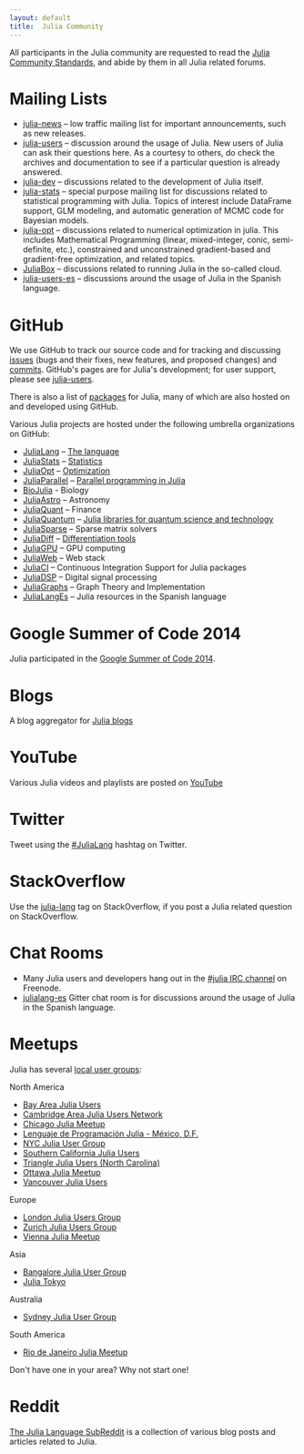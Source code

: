 ```yaml
---
layout: default
title:  Julia Community
---
```


All participants in the Julia community are requested to read the
[Julia Community
Standards](http://julialang.org/community/standards/), and abide by
them in all Julia related forums.

# Mailing Lists

* [julia-news](https://groups.google.com/group/julia-news) – low traffic mailing list for important announcements, such as new releases.
* [julia-users][julia-users] – discussion around the usage of Julia. New users of Julia can ask their questions here. As a courtesy to others, do check the archives and documentation to see if a particular question is already answered.
* [julia-dev](https://groups.google.com/group/julia-dev) – discussions related to the development of Julia itself.
* [julia-stats](https://groups.google.com/group/julia-stats) – special purpose mailing list for discussions related to statistical programming with Julia. Topics of interest include DataFrame support, GLM modeling, and automatic generation of MCMC code for Bayesian models.
* [julia-opt](https://groups.google.com/group/julia-opt) – discussions related to numerical optimization in julia. This includes Mathematical Programming (linear, mixed-integer, conic, semi-definite, etc.), constrained and unconstrained gradient-based and gradient-free optimization, and related topics.
* [JuliaBox](https://groups.google.com/group/julia-box) – discussions related to running Julia in the so-called cloud.
* [julia-users-es](https://groups.google.com/group/julia-users-es) – discussions around the usage of Julia in the Spanish language.


# GitHub

We use GitHub to track our source code and for tracking and discussing [issues](https://github.com/JuliaLang/julia/issues) (bugs and their fixes, new features, and proposed changes) and [commits](https://github.com/JuliaLang/julia/commits). GitHub's pages are for Julia's development; for user support, please see [julia-users][julia-users].

There is also a list of [packages](http://pkg.julialang.org/) for Julia, many of which are also hosted on and developed using GitHub.

Various Julia projects are hosted under the following umbrella organizations on GitHub:

* [JuliaLang](https://github.com/JuliaLang) – [The language](http://www.julialang.org/)
* [JuliaStats](https://github.com/JuliaStats) – [Statistics](http://www.juliastats.org/)
* [JuliaOpt](https://github.com/JuliaOpt) – [Optimization](http://www.juliaopt.org/)
* [JuliaParallel](https://github.com/JuliaParallel) – [Parallel programming in Julia](http://juliaparallel.github.io/)
* [BioJulia](https://github.com/BioJulia) - Biology
* [JuliaAstro](https://github.com/JuliaAstro) – Astronomy
* [JuliaQuant](https://github.com/JuliaQuant) – Finance
* [JuliaQuantum](https://github.com/JuliaQuantum) – [Julia libraries for quantum science and technology](http://juliaquantum.github.io/)
* [JuliaSparse](https://github.com/JuliaSparse) – Sparse matrix solvers
* [JuliaDiff](https://github.com/JuliaDiff/) – [Differentiation tools](http://www.juliadiff.org/)
* [JuliaGPU](https://github.com/JuliaGPU) – GPU computing
* [JuliaWeb](https://github.com/JuliaWeb) – Web stack
* [JuliaCI](https://github.com/JuliaCI) – Continuous Integration Support for Julia packages
* [JuliaDSP](https://github.com/JuliaDSP) – Digital signal processing
* [JuliaGraphs](https://github.com/JuliaGraphs) – Graph Theory and Implementation
* [JuliaLangEs](https://github.com/JuliaLangEs) – Julia resources in the Spanish language

# Google Summer of Code 2014

Julia participated in the [Google Summer of Code 2014](http://julialang.org/gsoc/2014/).

# Blogs

A blog aggregator for [Julia blogs](http://www.juliabloggers.com)

# YouTube

Various Julia videos and playlists are posted on [YouTube](https://www.youtube.com/user/JuliaLanguage/)

# Twitter

Tweet using the [#JuliaLang](https://twitter.com/hashtag/julialang?src=hash) hashtag on Twitter.

# StackOverflow

Use the [julia-lang](http://stackoverflow.com/questions/tagged/julia-lang) tag on StackOverflow, if you post a Julia related question on StackOverflow.

# Chat Rooms

* Many Julia users and developers hang out in the [#julia IRC channel](http://webchat.freenode.net/?channels=julia) on Freenode.
* [julialang-es](https://gitter.im/JuliaLangEs/julialang-es) Gitter chat room is for discussions around the usage of Julia in the Spanish language.

# Meetups

Julia has several [local user groups](http://julia.meetup.com):

North America

* [Bay Area Julia Users](http://www.meetup.com/Bay-Area-Julia-Users/)
* [Cambridge Area Julia Users Network](http://www.meetup.com/julia-cajun/)
* [Chicago Julia Meetup](http://www.meetup.com/JuliaChicago/)
* [Lenguaje de Programación Julia - México, D.F.](http://www.meetup.com/Lenguaje-de-Programacion-Julia-Mexico-D-F/)
* [NYC Julia User Group](http://www.meetup.com/NYC-Julia-User-Group/)
* [Southern California Julia Users](http://www.meetup.com/Southern-California-Julia-Users/)
* [Triangle Julia Users (North Carolina)](http://www.meetup.com/Triangle-Julia-Users/)
* [Ottawa Julia Meetup](http://www.meetup.com/Ottawa-Julia-Meetup/)
* [Vancouver Julia Users](http://www.meetup.com/Vancouver-Julia-Users/)

Europe

* [London Julia Users Group](http://www.meetup.com/London-Julia-Users-Group/)
* [Zurich Julia Users Group](http://www.meetup.com/Zurich-Julia-User-Group/)
* [Vienna Julia Meetup](http://www.meetup.com/Vienna-Julia-Meetup/)

Asia

* [Bangalore Julia User Group](http://www.meetup.com/Bangalore-Julia-User-Group/)
* [Julia Tokyo](http://julia.tokyo/)

Australia

* [Sydney Julia User Group](http://www.meetup.com/Sydney-Julia-User-Group/)

South America

* [Rio de Janeiro Julia Meetup](http://www.meetup.com/Rio-de-Janeiro-Julia-Meetup/)

Don't have one in your area? Why not start one!

# Reddit

[The Julia Language SubReddit](http://www.reddit.com/r/Julia/) is a collection of various blog posts and articles related to Julia.


[julia-users]: https://groups.google.com/group/julia-users
